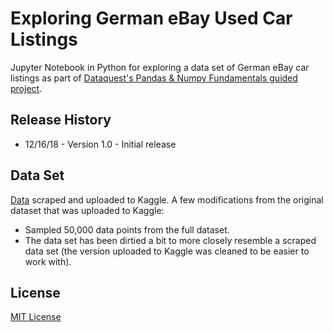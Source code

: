 # Exploring German eBay Used Car Listings
Jupyter Notebook in Python for exploring a data set of German eBay car listings as part of [Dataquest's Pandas & Numpy Fundamentals guided project](https://www.dataquest.io/course/pandas-fundamentals).

## Release History
* 12/16/18 - Version 1.0 - Initial release

## Data Set
[Data](https://www.kaggle.com/orgesleka/used-cars-database/data) scraped and uploaded to Kaggle. A few modifications from the original dataset that was uploaded to Kaggle:
* Sampled 50,000 data points from the full dataset.
* The data set has been dirtied a bit to more closely resemble a scraped data set (the version uploaded to Kaggle was cleaned to be easier to work with).

## License
[MIT License](https://opensource.org/licenses/MIT)
